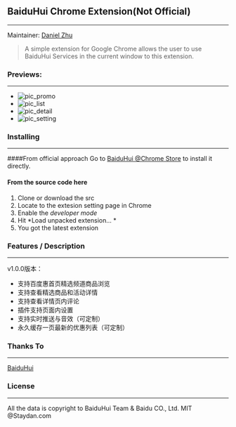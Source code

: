 ## BaiduHui Chrome Extension(Not Official)
---
Maintainer: [Daniel Zhu](https://github.com/DanielZhu)

> A simple extension for Google Chrome allows the user to use BaiduHui Services in the current window to this extension.

### Previews:
---
- ![pic_promo](https://lh3.googleusercontent.com/m5l1PeOIv39hH8jorc5WQmWdqVBc5Q2lnfu92uMfxWRSqd2r8nMdFdlyP8GB2SISOUq7Jx3OSXM=s1280-h800-e365-rw)
- ![pic_list](https://lh3.googleusercontent.com/bAJoKjuVesTl7SwaQL8KwMM_28oCPh3H71JxkCsv2G9NgX9-_jdsrzrWcEfHaXuzP60u1fFv=s1280-h800-e365-rw)
- ![pic_detail](https://lh3.googleusercontent.com/wfeCYyyek9vuWsXJOZUbmx8dkNMv7U_WBZxWzSvXo8coqLbB2uEM0BxS1SYIgKgGTARgxulOyQ=s1280-h800-e365-rw)
- ![pic_setting](https://lh3.googleusercontent.com/-LM42dvYFXLbOCvUT4FHy50ldVEtLrzBScxrMFAo7NWHHrLejM57M2qa5cubcqY-a_U-iftjXw=s1280-h800-e365-rw)

### Installing
---
####From official approach
Go to [BaiduHui @Chrome Store](https://chrome.google.com/webstore/detail/blcmlhpbpimcnifnkgkfjhhmoolbidik) to install it directly.

#### From the source code here
1. Clone or download the src
2. Locate to the extesion setting page in Chrome
3. Enable the *developer mode*
4. Hit *Load unpacked extension... *
5. You got the latest extension

### Features / Description
---

v1.0.0版本：
- 支持百度惠首页精选频道商品浏览
- 支持查看精选商品和活动详情
- 支持查看详情页内评论
- 插件支持页面内设置
- 支持实时推送与音效（可定制）
- 永久缓存一页最新的优惠列表（可定制）

### Thanks To
---
[BaiduHui](http://hui.baidu.com)


### License
---
All the data is copyright to BaiduHui Team & Baidu CO., Ltd.
MIT @Staydan.com
